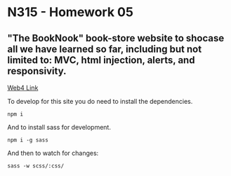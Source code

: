 # N315 - Homework 05

## "The BookNook" book-store website to shocase all we have learned so far, including but not limited to: MVC, html injection, alerts, and responsivity.

[Web4 Link](https://in-info-web4.luddy.indianapolis.iu.edu/~hhamelin/Y4/FA25/N315/homework05)

To develop for this site you do need to install the dependencies.

`npm i`

And to install sass for development.

`npm i -g sass`

And then to watch for changes:

`sass -w scss/:css/`